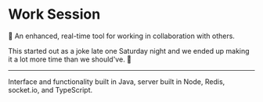 # Work Session
🚀 An enhanced, real-time tool for working in collaboration with others.

This started out as a joke late one Saturday night and we ended up making it a lot more time than we should've. 🤩

____

Interface and functionality built in Java, server built in Node, Redis, socket.io, and TypeScript.